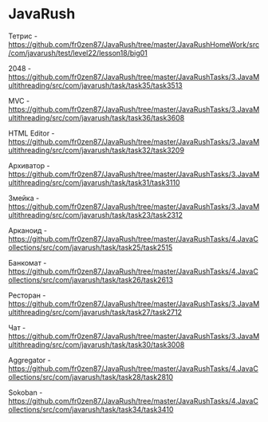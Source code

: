 # JavaRush

Тетрис - https://github.com/fr0zen87/JavaRush/tree/master/JavaRushHomeWork/src/com/javarush/test/level22/lesson18/big01

2048 - https://github.com/fr0zen87/JavaRush/tree/master/JavaRushTasks/3.JavaMultithreading/src/com/javarush/task/task35/task3513

MVC - https://github.com/fr0zen87/JavaRush/tree/master/JavaRushTasks/3.JavaMultithreading/src/com/javarush/task/task36/task3608

HTML Editor - https://github.com/fr0zen87/JavaRush/tree/master/JavaRushTasks/3.JavaMultithreading/src/com/javarush/task/task32/task3209

Архиватор - https://github.com/fr0zen87/JavaRush/tree/master/JavaRushTasks/3.JavaMultithreading/src/com/javarush/task/task31/task3110

Змейка - https://github.com/fr0zen87/JavaRush/tree/master/JavaRushTasks/3.JavaMultithreading/src/com/javarush/task/task23/task2312

Арканоид - https://github.com/fr0zen87/JavaRush/tree/master/JavaRushTasks/4.JavaCollections/src/com/javarush/task/task25/task2515

Банкомат - https://github.com/fr0zen87/JavaRush/tree/master/JavaRushTasks/4.JavaCollections/src/com/javarush/task/task26/task2613

Ресторан - https://github.com/fr0zen87/JavaRush/tree/master/JavaRushTasks/3.JavaMultithreading/src/com/javarush/task/task27/task2712

Чат - https://github.com/fr0zen87/JavaRush/tree/master/JavaRushTasks/3.JavaMultithreading/src/com/javarush/task/task30/task3008

Aggregator - https://github.com/fr0zen87/JavaRush/tree/master/JavaRushTasks/4.JavaCollections/src/com/javarush/task/task28/task2810

Sokoban - https://github.com/fr0zen87/JavaRush/tree/master/JavaRushTasks/4.JavaCollections/src/com/javarush/task/task34/task3410
